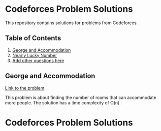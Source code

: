 
# Codeforces Problem Solutions

This repository contains solutions for problems from Codeforces.

## Table of Contents

1. [George and Accommodation](#george-and-accommodation)
2. [Nearly Lucky Number](#nearly-lucky-number)
3. [Add other questions here](#add-other-questions-here)

## George and Accommodation

[Link to the problem](https://codeforces.com/problemset/problem/467/A)

This problem is about finding the number of rooms that can accommodate more people. The solution has a time complexity of O(n).

# Codeforces Problem Solutions
